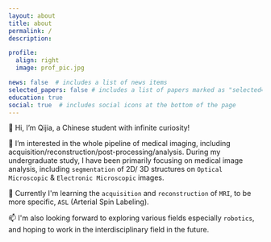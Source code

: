 ```yaml
---
layout: about
title: about
permalink: /
description:

profile:
  align: right
  image: prof_pic.jpg

news: false  # includes a list of news items
selected_papers: false # includes a list of papers marked as "selected={true}"
education: true
social: true  # includes social icons at the bottom of the page
---
```


👋 Hi, I’m Qijia, a Chinese student with infinite curiosity!

👀 I’m interested in the whole pipeline of medical imaging, including acquisition/reconstruction/post-processing/analysis.
 During my undergraduate study, I have been primarily focusing on medical image analysis, including `segmentation` of 2D/ 3D structures on 
`Optical Microscopic` & `Electronic Microscopic` images. 

🌱 Currently I'm learning the `acquisition` and `reconstruction` of `MRI`, to be more specific, `ASL` (Arterial Spin Labeling).

📫 I'm also looking forward to exploring various fields especially `robotics`, and hoping to work in the interdisciplinary field in the future.

